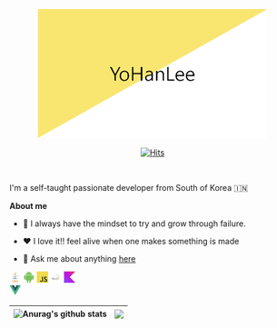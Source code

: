 
<p align="center"><img width="80%" src="./assets/NameLogo.png" /></a></p>

<div align="center"> 
  
  [![Hits](https://hits.seeyoufarm.com/api/count/incr/badge.svg?url=https%3A%2F%2Fgithub.com%2FYH-LEE21%2Fhit-counter&count_bg=%2379C83D&title_bg=%23555555&icon=&icon_color=%23E7E7E7&title=hits&edge_flat=false)](https://hits.seeyoufarm.com)

</div>
<br />

I'm a self-taught passionate developer from South of Korea 🇮🇳

**About me**

- 💼 I always have the mindset to try and grow through failure.

- ❤️ I love it!! feel alive when one makes something is made

- 💬 Ask me about anything [here](https://github.com/YH-LEE21/YH-LEE21/issues)

<code><img height="20" src="https://raw.githubusercontent.com/github/explore/80688e429a7d4ef2fca1e82350fe8e3517d3494d/topics/java/java.png"></code>
<code><img height="20" src="https://raw.githubusercontent.com/github/explore/80688e429a7d4ef2fca1e82350fe8e3517d3494d/topics/android/android.png"></code>
<code><img height="20" src="https://raw.githubusercontent.com/github/explore/80688e429a7d4ef2fca1e82350fe8e3517d3494d/topics/javascript/javascript.png"></code>
<code><img height="20" src="https://raw.githubusercontent.com/github/explore/5c058a388828bb5fde0bcafd4bc867b5bb3f26f3/topics/mysql/mysql.png"></code>
<code><img height="20" src="https://raw.githubusercontent.com/github/explore/80688e429a7d4ef2fca1e82350fe8e3517d3494d/topics/kotlin/kotlin.png"></code>   
<code><img height="20" src="https://raw.githubusercontent.com/github/explore/80688e429a7d4ef2fca1e82350fe8e3517d3494d/topics/vue/vue.png"></code>    

|<img align="center" src="https://github-readme-stats.vercel.app/api?username=YH-LEE21&show_icons=true&include_all_commits=true&theme=buefy&hide_border=true" alt="Anurag's github stats" /></a> |<img align="center" src="https://github-readme-stats.vercel.app/api/top-langs/?username=YH-LEE21&layout=compact&theme=buefy&hide_border=true" /></a> |
| ------------- | ------------- |
